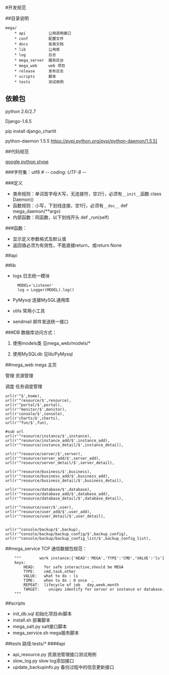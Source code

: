 #开发规范

##目录说明
	
	mega/
		* api          公用调用接口
		* conf         配置文件
		* docs 		   各类文档
		* lib  		   公用库
		* log  		   日志
		* mega_server  服务后台
		* mega_web     web 项目
		* release      发布日志
		* scripts      脚本
		* tests		   测试用例

## 依赖包

python 2.6/2.7

Django-1.6.5

pip install django_chartit

python-daemon 1.5.5  <a>https://pypi.python.org/pypi/python-daemon/1.5.5]</a>

##代码规范

[google python stype](https://github.com/xchliu/zh-google-styleguide/blob/master/google-python-styleguide/python_style_rules.rst)

###字符集：utf8	# -*- coding: UTF-8 -*-


###定义

* 类命规则：单词首字母大写，无连接符，空2行，必须有`__init__`函数  class Daemon()
* 函数规则：小写，下划线连接，空1行，必须有`__doc__`   def mega_daemon(**argv)
* 内部函数：同函数，以下划线开头		def _run(self)


###函数：

* 显示定义参数格式及默认值
* 返回值必须为有效性，不能直接return，或return None

 
##api


##lib
* logs 日志统一模块
	
		MODEL='Listener'
		log = Logger(MODEL).log()
* PyMysql  连接MySQL通用库
* utils    常用小工具
* sendmail 邮件发送统一接口


###DB
数据库访问方式：

1. 使用models类 见mega_web/models/*

2. 使用MySQLdb  见lib/PyMysql


##mega_web
mega   主页

管理    资源管理

调度    任务调度管理

		
	url(r'^$',home),
    url(r'^resource/$',resource),
    url(r'^portal/$',portal),
    url(r'^monitor/$',monitor),
    url(r'console/$',console),
    url(r'charts/$',charts),
    url(r'^fun/$',fun),

	#sub url
    url(r'^resource/instance/$',instance),
    url(r'^resource/instance_add/$',instance_add),
    url(r'^resource/instance_detail/$',instance_detail),
    
    url(r'^resource/server/$',server),
    url(r'^resource/server_add/$',server_add),
    url(r'^resource/server_detail/$',server_detail),

    url(r'^resource/business/$',business),
    url(r'^resource/business_add/$',business_add),
    url(r'^resource/business_detail/$',business_detail),

    url(r'^resource/database/$',database),
    url(r'^resource/database_add/$',database_add),
    url(r'^resource/database_detail/$',database_detail),
    
    url(r'^resource/user/$',user),
    url(r'^resource/user_add/$',user_add),
    url(r'^resource/user_detail/$',user_detail),
    
    
    url(r'^console/backup/$',backup),
    url(r'^console/backup/backup_config/$',backup_config),
    url(r'^console/backup/backup_config_list/$',backup_config_list),

		
##mega_service
TCP 通信数据包规范：

        """        work instance:{'HEAD':'MEGA','TYPE':'CMD','VALUE':'ls'}
        keys:
            HEAD:    for safe interactive,should be MEGA
            TYPE:    cmd,task,other
            VALUE:   what to do : ls
            TIME:    when to do : 0 once  ,
            REPEAT:  lifecycle of job   day,week,month
            TARGET:    uniqeu identify for server or instance or database.
        """


##scripts
* init_db.sql  初始化项目db脚本
* install.sh   部署脚本
* mega_salt.py salt接口脚本
* mega_service.sh   mega服务脚本

##tests
路径:tests/*
####api
* api_resource.py  资源池管理接口测试用例
* slow_log.py   slow log添加接口
* update_backupinfo.py 备份过程中的信息更新接口
